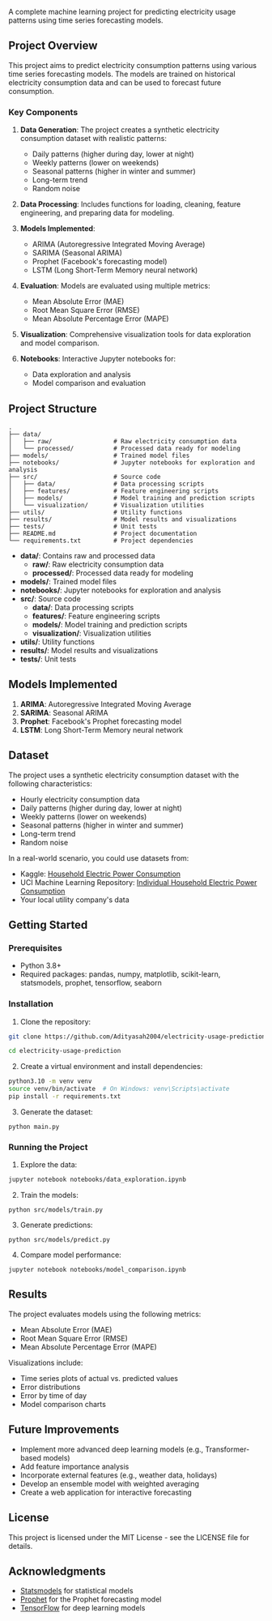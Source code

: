 A complete machine learning project for predicting electricity usage patterns using time series forecasting models.

## Project Overview

This project aims to predict electricity consumption patterns using various time series forecasting models. The models are trained on historical electricity consumption data and can be used to forecast future consumption.

### Key Components

1. **Data Generation**: The project creates a synthetic electricity consumption dataset with realistic patterns:
   - Daily patterns (higher during day, lower at night)
   - Weekly patterns (lower on weekends)
   - Seasonal patterns (higher in winter and summer)
   - Long-term trend
   - Random noise

2. **Data Processing**: Includes functions for loading, cleaning, feature engineering, and preparing data for modeling.

3. **Models Implemented**:
   - ARIMA (Autoregressive Integrated Moving Average)
   - SARIMA (Seasonal ARIMA)
   - Prophet (Facebook's forecasting model)
   - LSTM (Long Short-Term Memory neural network)

4. **Evaluation**: Models are evaluated using multiple metrics:
   - Mean Absolute Error (MAE)
   - Root Mean Square Error (RMSE)
   - Mean Absolute Percentage Error (MAPE)

5. **Visualization**: Comprehensive visualization tools for data exploration and model comparison.

6. **Notebooks**: Interactive Jupyter notebooks for:
   - Data exploration and analysis
   - Model comparison and evaluation

## Project Structure

```
.
├── data/
│   ├── raw/                 # Raw electricity consumption data
│   └── processed/           # Processed data ready for modeling
├── models/                  # Trained model files
├── notebooks/               # Jupyter notebooks for exploration and analysis
├── src/                     # Source code
│   ├── data/                # Data processing scripts
│   ├── features/            # Feature engineering scripts
│   ├── models/              # Model training and prediction scripts
│   └── visualization/       # Visualization utilities
├── utils/                   # Utility functions
├── results/                 # Model results and visualizations
├── tests/                   # Unit tests
├── README.md                # Project documentation
└── requirements.txt         # Project dependencies
```

- **data/**: Contains raw and processed data
  - **raw/**: Raw electricity consumption data
  - **processed/**: Processed data ready for modeling
- **models/**: Trained model files
- **notebooks/**: Jupyter notebooks for exploration and analysis
- **src/**: Source code
  - **data/**: Data processing scripts
  - **features/**: Feature engineering scripts
  - **models/**: Model training and prediction scripts
  - **visualization/**: Visualization utilities
- **utils/**: Utility functions
- **results/**: Model results and visualizations
- **tests/**: Unit tests

## Models Implemented

1. **ARIMA**: Autoregressive Integrated Moving Average
2. **SARIMA**: Seasonal ARIMA
3. **Prophet**: Facebook's Prophet forecasting model
4. **LSTM**: Long Short-Term Memory neural network

## Dataset

The project uses a synthetic electricity consumption dataset with the following characteristics:
- Hourly electricity consumption data
- Daily patterns (higher during day, lower at night)
- Weekly patterns (lower on weekends)
- Seasonal patterns (higher in winter and summer)
- Long-term trend
- Random noise

In a real-world scenario, you could use datasets from:
- Kaggle: [Household Electric Power Consumption](https://www.kaggle.com/uciml/electric-power-consumption-data-set)
- UCI Machine Learning Repository: [Individual Household Electric Power Consumption](https://archive.ics.uci.edu/ml/datasets/individual+household+electric+power+consumption)
- Your local utility company's data

## Getting Started

### Prerequisites

- Python 3.8+
- Required packages: pandas, numpy, matplotlib, scikit-learn, statsmodels, prophet, tensorflow, seaborn

### Installation

1. Clone the repository:

```bash
git clone https://github.com/Adityasah2004/electricity-usage-prediction.git

cd electricity-usage-prediction
```


2. Create a virtual environment and install dependencies:
```bash
python3.10 -m venv venv
source venv/bin/activate  # On Windows: venv\Scripts\activate
pip install -r requirements.txt
```


3. Generate the dataset:
```
python main.py
```


### Running the Project

1. Explore the data:
```bash
jupyter notebook notebooks/data_exploration.ipynb
```

2. Train the models:
```
python src/models/train.py
```

3. Generate predictions:
```
python src/models/predict.py
```


4. Compare model performance:
```
jupyter notebook notebooks/model_comparison.ipynb
```
## Results

The project evaluates models using the following metrics:
- Mean Absolute Error (MAE)
- Root Mean Square Error (RMSE)
- Mean Absolute Percentage Error (MAPE)

Visualizations include:
- Time series plots of actual vs. predicted values
- Error distributions
- Error by time of day
- Model comparison charts

## Future Improvements

- Implement more advanced deep learning models (e.g., Transformer-based models)
- Add feature importance analysis
- Incorporate external features (e.g., weather data, holidays)
- Develop an ensemble model with weighted averaging
- Create a web application for interactive forecasting

## License

This project is licensed under the MIT License - see the LICENSE file for details.

## Acknowledgments

- [Statsmodels](https://www.statsmodels.org/) for statistical models
- [Prophet](https://facebook.github.io/prophet/) for the Prophet forecasting model
- [TensorFlow](https://www.tensorflow.org/) for deep learning models